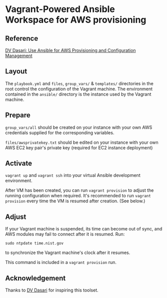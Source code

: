 # Vagrant-Powered Ansible Workspace for AWS provisioning

## Reference

[DV Dasari: Use Ansible for AWS Provisioning and Configuration Management](http://dasari.me/2016/08/26/ansible-for-aws-provisioning-configuration-management.html)

## Layout

The `playbook.yml` and `files`, `group_vars/` & `templates/` directories in the root control the configuration of the Vagrant machine.  The environment contained in the `ansible/` directory is the instance used by the Vagrant machine.

## Prepare

`group_vars/all` should be created on your instance with your own AWS credentials supplied for the corresponding variables.

`files/awsprivatekey.txt` should be edited on your instance with your own AWS EC2 key pair's private key (required for EC2 instance deployment)

## Activate

`vagrant up` and `vagrant ssh` into your virtual Ansible development environment.

After VM has been created, you can run `vagrant provision` to adjust the running configuration when required.  It's recommended to run `vagrant provision` every time the VM is resumed after creation.  (See below.)

## Adjust

If your Vagrant machine is suspended, its time can become out of sync, and AWS
modules may fail to connect after it is resumed.  Run:

`sudo ntpdate time.nist.gov`

to synchronize the Vagrant machine's clock after it resumes.

This command is included in a `vagrant provision` run.

## Acknowledgement

Thanks to [DV Dasari](https://github.com/dv2) for inspiring this toolset.
